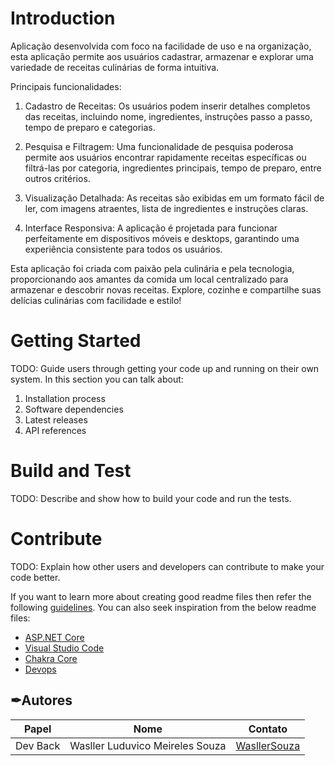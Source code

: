 # Introduction 
 Aplicação desenvolvida com foco na facilidade de uso e na organização, esta aplicação permite aos usuários cadastrar, armazenar e explorar uma variedade de receitas culinárias de forma intuitiva.

Principais funcionalidades:

  1. Cadastro de Receitas: Os usuários podem inserir detalhes completos das receitas, incluindo nome, ingredientes, instruções passo a passo, tempo de preparo e categorias.

  2. Pesquisa e Filtragem: Uma funcionalidade de pesquisa poderosa permite aos usuários encontrar rapidamente receitas específicas ou filtrá-las por categoria, ingredientes principais, tempo de preparo, entre outros critérios.

  3. Visualização Detalhada: As receitas são exibidas em um formato fácil de ler, com imagens atraentes, lista de ingredientes e instruções claras.

  4. Interface Responsiva: A aplicação é projetada para funcionar perfeitamente em dispositivos móveis e desktops, garantindo uma experiência consistente para todos os usuários.

Esta aplicação foi criada com paixão pela culinária e pela tecnologia, proporcionando aos amantes da comida um local centralizado para armazenar e descobrir novas receitas. Explore, cozinhe e compartilhe suas delícias culinárias com facilidade e estilo!

# Getting Started
TODO: Guide users through getting your code up and running on their own system. In this section you can talk about:
1.	Installation process
2.	Software dependencies
3.	Latest releases
4.	API references

# Build and Test
TODO: Describe and show how to build your code and run the tests. 

# Contribute
TODO: Explain how other users and developers can contribute to make your code better. 

If you want to learn more about creating good readme files then refer the following [guidelines](https://docs.microsoft.com/en-us/azure/devops/repos/git/create-a-readme?view=azure-devops). You can also seek inspiration from the below readme files:
- [ASP.NET Core](https://github.com/aspnet/Home)
- [Visual Studio Code](https://github.com/Microsoft/vscode)
- [Chakra Core](https://github.com/Microsoft/ChakraCore)
- [Devops](https://dev.azure.com/souzawasller/CookBook)


## ✒Autores 
| Papel                   | Nome                              | Contato                                           | 
| ----------------------- | --------------------------------- | --------------------------------------------------| 
| Dev Back                | Wasller Luduvico Meireles Souza   | [WasllerSouza](https://github.com/WasllerSouza)   |
